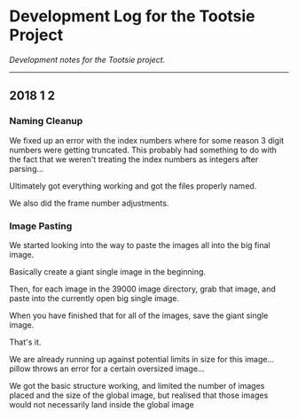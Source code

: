 # Development Log for the Tootsie Project

_Development notes for the Tootsie project._

---

## 2018 1 2

### Naming Cleanup

We fixed up an error with the index numbers where for some reason 3 digit numbers were getting truncated. This probably had something to do with the fact that we weren't treating the index numbers as integers after parsing...

Ultimately got everything working and got the files properly named.

We also did the frame number adjustments.

### Image Pasting

We started looking into the way to paste the images all into the big final image.

Basically create a giant single image in the beginning. 

Then, for each image in the 39000 image directory, grab that image, and paste into the currently open big single image.

When you have finished that for all of the images, save the giant single image.

That's it.

We are already running up against potential limits in size for this image... pillow throws an error for a certain oversized image...

We got the basic structure working, and limited the number of images placed and the size of the global image, but realised that those images would not necessarily land inside the global image

